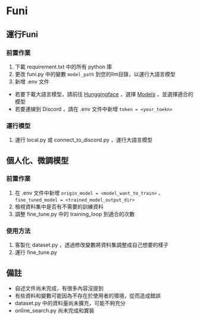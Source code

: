 #  Funi

## 運行Funi
### 前置作業
1. 下載 requirement.txt 中的所有 python 庫
2. 更改 funi.py 中的變數 `model_path` 到您的llm目錄，以運行大語言模型
3. 新增 .env 文件

* 若要下載大語言模型，請前往 [Hunggingface](https://huggingface.co/) ，選擇 [Models](https://huggingface.co/models) ，並選擇適合的模型
* 若要連線到 Discord ，請在 .env 文件中新增 `token = <your_toekn>`

### 運行模型
1. 運行 local.py 或 connect_to_discord.py ，運行大語言模型

## 個人化、微調模型
### 前置作業
1. 在 .env 文件中新增 `origin_model = <model_want_to_train>` 、 `fine_tuned_model = <trained_model_output_dir>`
2. 檢視資料集中是否有不需要的訓練資料
3. 調整 fine_tune.py 中的 training_loop 到適合的次數

### 使用方法
1. 客製化 dataset.py ，透過修改變數將資料集調整成自己想要的樣子
2. 運行 fine_tune.py


## 備註
* 自述文件尚未完成，有很多內容沒提到
* 有些資料和變數可能因為不存在於使用者的環境，從而造成錯誤
* dataset.py 中的資料量尚未擴充，可能不夠充分
* online_search.py 尚未完成和實裝